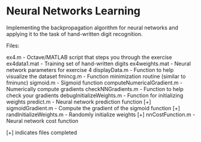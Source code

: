 # Neural Networks Learning

Implementing the backpropagation algorithm for neural
networks and applying it to the task of hand-written digit recognition.

Files:

ex4.m - Octave/MATLAB script that steps you through the exercise
ex4data1.mat - Training set of hand-written digits
ex4weights.mat - Neural network parameters for exercise 4
displayData.m - Function to help visualize the dataset
fmincg.m - Function minimization routine (similar to fminunc)
sigmoid.m - Sigmoid function
computeNumericalGradient.m - Numerically compute gradients
checkNNGradients.m - Function to help check your gradients
debugInitializeWeights.m - Function for initializing weights
predict.m - Neural network prediction function
[+] sigmoidGradient.m - Compute the gradient of the sigmoid function
[+] randInitializeWeights.m - Randomly initialize weights
[+] nnCostFunction.m - Neural network cost function

[+] indicates files completed
